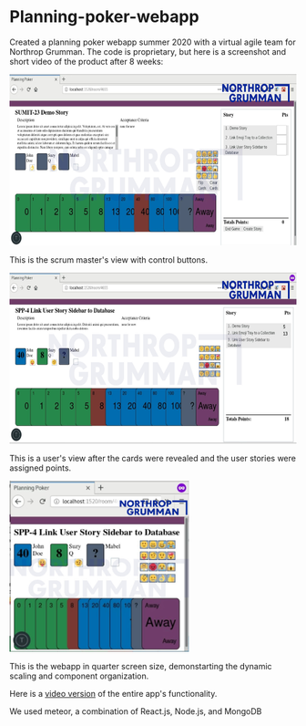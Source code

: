 # Planning-poker-webapp
Created a planning poker webapp summer 2020 with a virtual agile team for Northrop Grumman. The code is proprietary, but here is a screenshot and short video of the product after 8 weeks: 

<img src="https://github.com/DorotheaF/Planning-poker-webapp/blob/master/PP1_watermarked.jpg" height="300" />

This is the scrum master's view with control buttons.

<img src="https://github.com/DorotheaF/Planning-poker-webapp/blob/master/pp2_watermarked.jpg" height="300"/>

This is a user's view after the cards were revealed and the user stories were assigned points.

<img src="https://github.com/DorotheaF/Planning-poker-webapp/blob/master/PP3_watermarked.jpg" height="300" />

This is the webapp in quarter screen size, demonstarting the dynamic scaling and component organization.


Here is a [video version](https://github.com/DorotheaF/Planning-poker-webapp/blob/master/Watermaked_PPDemo.mp4) of the entire app's functionality.

We used meteor, a combination of React.js, Node.js, and MongoDB
